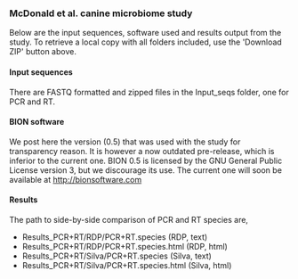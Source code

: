 
### McDonald et al. canine microbiome study

Below are the input sequences, software used and results output
from the study. To retrieve a local copy with all folders included,
use the 'Download ZIP' button above. 

#### Input sequences

There are FASTQ formatted and zipped files in the Input_seqs 
folder, one for PCR and RT. 

#### BION software

We post here the version (0.5) that was used with the study for 
transparency reason. It is however a now outdated pre-release, 
which is inferior to the current one. BION 0.5 is licensed by 
the GNU General Public License version 3, but we discourage its 
use. The current one will soon be available at http://bionsoftware.com

#### Results 

The path to side-by-side comparison of PCR and RT species are,

* Results_PCR+RT/RDP/PCR+RT.species         (RDP, text)
* Results_PCR+RT/RDP/PCR+RT.species.html    (RDP, html)
* Results_PCR+RT/Silva/PCR+RT.species       (Silva, text)
* Results_PCR+RT/Silva/PCR+RT.species.html  (Silva, html)

